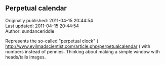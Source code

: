 ## Perpetual calendar  
Originally published: 2011-04-15 20:44:54  
Last updated: 2011-04-15 20:44:54  
Author: sundanceriddle   
  
Represents the so-called "perpetual clock" ( http://www.evilmadscientist.com/article.php/perpetualcalendar ) with numbers instead of pennies. Thinking about making a simple window with heads/tails images.